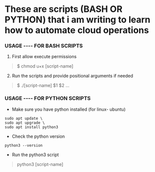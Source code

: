 # These are scripts (BASH OR PYTHON) that i am writing to learn how to automate cloud operations

### USAGE ---- FOR BASH SCRIPTS

1. First allow execute permissions

> $ chmod u+x [script-name]

2. Run the scripts and provide positional arguments if needed

> $ ./[script-name] $1 $2 ...

### USAGE ---- FOR PYTHON SCRIPTS

- Make sure you have python installed (for linux- ubuntu)

```
sudo apt update \
sudo apt upgrade \
sudo apt install python3
```

- Check the python version

```
python3 --version
```

- Run the python3 script

> python3 [script-name]
